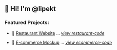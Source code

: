 ## 👋 Hi! I'm @lipekt

### Featured Projects:
- 🍔 [Restaurant Website](https://lipekt.github.io/restaurant-website) ... <i>[view restaurant-code](https://github.com/lipekt/restaurant-website)</i>

- 🛒 [E-commerce Mockup](https://lipekt.github.io/ecommerce-mockup) ... <i>[view ecommerce-code](https://github.com/lipekt/ecommerce-mockup)</i>

